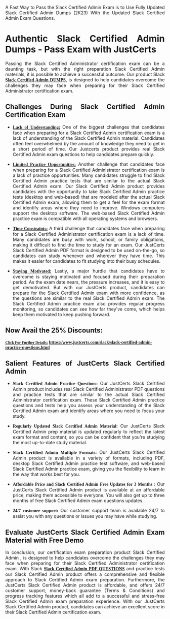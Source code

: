 <p dir="auto" style="text-align: justify;">A Fast Way to Pass the Slack Certified Admin Exam is to Use Fully Updated Slack Certified Admin Dumps (2K23) With the Updated Slack Certified Admin Exam Questions.</p>

<h1 style="text-align: justify;"><strong>Authentic Slack Certified Admin Dumps - Pass Exam with JustCerts</strong></h1>

<p style="text-align: justify;">Passing the Slack Certified Administrator certification exam can be a daunting task, but with the right preparation Slack Certified Admin materials, it is possible to achieve a successful outcome. Our product Slack <strong><a href="https://www.justcerts.com/slack/slack-certified-admin-practice-questions.html"><span style="font-family:Georgia,serif;"><u>Slack Certified Admin DUMPS</u></span></a></strong>, is designed to help candidates overcome the challenges they may face when preparing for their Slack Certified Administrator certification exam.</p>

<h2 style="text-align: justify;"><strong>Challenges During Slack Certified Admin Certification Exam</strong></h2>

<ul>
	<li style="text-align: justify;"><u><span style="font-family:Georgia,serif;"><strong>Lack of Understanding:</strong></span></u> One of the biggest challenges that candidates face when preparing for a Slack Certified Admin certification exam is a lack of understanding of the Slack Certified Admin material. Candidates often feel overwhelmed by the amount of knowledge they need to get in a short period of time. Our Justcerts product provides real Slack Certified Admin exam questions to help candidates prepare quickly.</li>
</ul>

<ul>
	<li style="text-align: justify;"><u><span style="font-family:Georgia,serif;"><strong>Limited Practice Opportunities:</strong></span></u> Another challenge that candidates face when preparing for a Slack Certified Administrator certification exam is a lack of practice opportunities. Many candidates struggle to find Slack Certified Admin practice tests that are similar to the actual Slack Certified Admin exam. Our Slack Certified Admin product provides candidates with the opportunity to take Slack Certified Admin practice tests (desktop and web-based) that are modeled after the actual Slack Certified Admin exam, allowing them to get a feel for the exam format and identify areas where they need to improve. Windows computers support the desktop software. The web-based Slack Certified Admin practice exam is compatible with all operating systems and browsers.</li>
</ul>

<ul>
	<li style="text-align: justify;"><u><span style="font-family:Georgia,serif;"><strong>Time Constraints:</strong></span></u> A third challenge that candidates face when preparing for a Slack Certified Administrator certification exam is a lack of time. Many candidates are busy with work, school, or family obligations, making it difficult to find the time to study for an exam. Our JustCerts Slack Certified Admin PDF format is designed to be used on-the-go, so candidates can study whenever and wherever they have time. This makes it easier for candidates to fit studying into their busy schedules.</li>
</ul>

<ul>
	<li style="text-align: justify;"><u><span style="font-family:Georgia,serif;"><strong>Staying Motivated:</strong></span></u> Lastly, a major hurdle that candidates have to overcome is staying motivated and focused during their preparation period. As the exam date nears, the pressure increases, and it is easy to get demotivated. But with our JustCerts product, candidates can prepare for the Slack Certified Admin exam with more confidence, as the questions are similar to the real Slack Certified Admin exam. The Slack Certified Admin practice exam also provides regular progress monitoring, so candidates can see how far they&#39;ve come, which helps keep them motivated to keep pushing forward.</li>
</ul>

<h2 style="text-align: justify;"><strong>Now Avail the 25% Discounts:</strong></h2>

<p><span style="font-size:12px;"><u><span style="font-family:Georgia,serif;"><strong>Click For Further Details:</strong></span></u></span><span style="font-size:14px;"><span style="font-family:Georgia,serif;"><strong> <a href="https://www.justcerts.com/slack/slack-certified-admin-practice-questions.html">https://www.justcerts.com/slack/slack-certified-admin-practice-questions.html</a></strong></span></span></p>

<h2 style="text-align: justify;"><strong>Salient Features of JustCerts Slack Certified Admin</strong></h2>

<ul>
	<li style="text-align: justify;"><span style="font-family:Georgia,serif;"><strong>Slack Certified Admin Practice Questions:</strong></span> Our JustCerts Slack Certified Admin product includes real Slack Certified Administrator PDF questions and practice tests that are similar to the actual Slack Certified Administrator certification exam. These Slack Certified Admin practice questions and tests help you assess your understanding of the Slack Certified Admin exam and identify areas where you need to focus your study.</li>
</ul>

<ul>
	<li style="text-align: justify;"><span style="font-family:Georgia,serif;"><strong>Regularly Updated Slack Certified Admin Material:</strong></span> Our JustCerts Slack Certified Admin prep material is updated regularly to reflect the latest exam format and content, so you can be confident that you&#39;re studying the most up-to-date study material.</li>
</ul>

<ul>
	<li style="text-align: justify;"><span style="font-family:Georgia,serif;"><strong>Slack Certified Admin Multiple Formats:</strong></span> Our JustCerts Slack Certified Admin product is available in a variety of formats, including PDF, desktop Slack Certified Admin practice test software, and web-based Slack Certified Admin practice exam, giving you the flexibility to learn in the way that works best for you.</li>
</ul>

<ul>
	<li style="text-align: justify;"><span style="font-family:Georgia,serif;"><strong>Affordable Price and Slack Certified Admin Free Updates for 3 Months</strong></span> : Our JustCerts Slack Certified Admin product is available at an affordable price, making them accessible to everyone. You will also get up to three months of free Slack Certified Admin exam questions updates.</li>
</ul>

<ul>
	<li style="text-align: justify;"><span style="font-family:Georgia,serif;"><strong>24/7 customer support:</strong></span> Our customer support team is available 24/7 to assist you with any questions or issues you may have while studying.</li>
</ul>

<h2 style="text-align: justify;"><strong>Evaluate JustCerts Slack Certified Admin Exam Material with Free Demo</strong></h2>

<p style="text-align: justify;">In conclusion, our certification exam preparation product Slack Certified Admin , is designed to help candidates overcome the challenges they may face when preparing for their Slack Certified Administrator certification exam. With Slack <a href="https://www.justcerts.com/slack/slack-certified-admin-practice-questions.html"><u><strong><span style="font-family:Georgia,serif;">Slack Certified Admin PDF QUESTIONS</span></strong></u></a> and practice tests our Slack Certified Admin product offers a comprehensive and flexible approach to Slack Certified Admin exam preparation. Furthermore, the JustCerts Slack Certified Admin product is affordable, and offers 24/7 customer support, money-back guarantee (Terms &amp; Conditions) and progress tracking features which all add to a successful and stress-free Slack Certified Admin exam preparation experience. With our JustCerts Slack Certified Admin product, candidates can achieve an excellent score in their Slack Certified Admin certification exam.</p>
